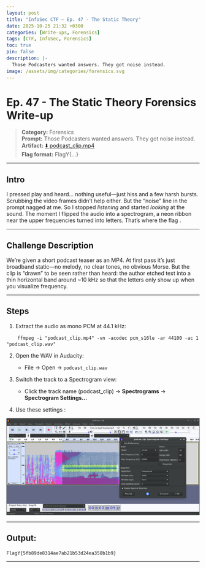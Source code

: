 ```yaml
---
layout: post
title: "InfoSec CTF – Ep. 47 - The Static Theory"
date: 2025-10-25 21:32 +0300
categories: [Write-ups, Forensics]
tags: [CTF, InfoSec, Forensics]
toc: true
pin: false
description: |-
  Those Podcasters wanted answers. They got noise instead.
image: /assets/img/categories/forensics.svg
---
```


# Ep. 47 - The Static Theory Forensics Write-up

> **Category:** Forensics  
> **Prompt:** Those Podcasters wanted answers. They got noise instead.  
> **Artifact:** [⬇️ podcast_clip.mp4](/assets/file/writeup/The-Static-Theory/podcast_clip.mp4?raw=1)  
> **Flag format:** FlagY{...}

---

## Intro

I pressed play and heard… nothing useful—just hiss and a few harsh bursts. Scrubbing the video frames didn’t help either. But the “noise” line in the prompt nagged at me. 
So I stopped *listening* and started *looking* at the sound. The moment I flipped the audio into a spectrogram, a neon ribbon near the upper frequencies turned into letters. 
That’s where the flag .


---

## Challenge Description

We’re given a short podcast teaser as an MP4. At first pass it’s just broadband static—no melody, no clear tones, no obvious Morse. 
But the clip is “drawn” to be seen rather than heard: the author etched text into a thin horizontal band around ~10 kHz so that the letters only show up when you visualize frequency. 

---

## Steps

1) Extract the audio as mono PCM at 44.1 kHz:

```
    ffmpeg -i "podcast_clip.mp4" -vn -acodec pcm_s16le -ar 44100 -ac 1 "podcast_clip.wav"
```

2) Open the WAV in Audacity:

   - File → Open → `podcast_clip.wav`

3) Switch the track to a Spectrogram view:

   - Click the track name (podcast_clip) → **Spectrograms** → **Spectrogram Settings…**

4) Use these settings :

![](/assets/file/writeup/The-Static-Theory/1.png)


---

## Output:

```
FlagY{5fb89de8314ae7ab21b53d24ea358b1b9}
```

---
